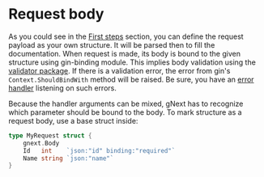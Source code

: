 # Request body

As you could see in the [First steps](/first-steps/) section, you can define the request payload as your own structure.
It will be parsed then to fill the documentation. When request is made, its body is bound to the given structure using gin-binding module.
This implies body validation using the [validator package](https://github.com/go-playground/validator).
If there is a validation error, the error from gin's `Context.ShouldBindWith` method will be raised. Be sure, you have an [error handler](/user-guide/error-handling/) listening on such errors.

Because the handler arguments can be mixed, gNext has to recognize which parameter should be bound to the body.
To mark structure as a request body, use a base struct inside:

```go
type MyRequest struct {
	gnext.Body
    Id   int    `json:"id" binding:"required"`
    Name string `json:"name"`
}
```
